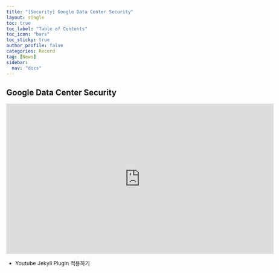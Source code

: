```yaml
---
title: "[Security] Google Data Center Security"
layout: single
toc: true
toc_label: "Table of Contents"
toc_icon: "bars"
toc_sticky: true
author_profile: false
categories: Record
tag: [News]
sidebar:
  nav: "docs"
---
```


## Google Data Center Security
<iframe width="708" height="398" src="https://www.youtube.com/embed/kd33UVZhnAA" title="Google Data Center Security: 6 Layers Deep" frameborder="0" allow="accelerometer; autoplay; clipboard-write; encrypted-media; gyroscope; picture-in-picture" allowfullscreen></iframe>

- Youtube Jekyll Plugin 적용하기